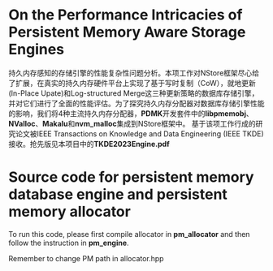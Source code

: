 # On the Performance Intricacies of Persistent Memory Aware Storage Engines
持久内存感知的存储引擎的性能复杂性问题分析。本项工作对NStore框架尽心给了扩展，在真实的持久内存硬件平台上实现了基于写时复制（CoW），就地更新(In-Place Upate)和Log-structured Merge这三种更新策略的数据库存储引擎，并对它们进行了全面的性能评估。为了探究持久内存分配器对数据库存储引擎性能的影响，我们将4种主流持久内存分配器，**PDMK**开发套件中的**libpmemobj**、**NValloc**、**Makalu**和**nvm_malloc**集成到NStore框架中。
基于该项工作行成的研究论文被IEEE Transactions on Knowledge and Data Engineering (IEEE TKDE)接收。抢先版见本项目中的**TKDE2023Engine.pdf**

# Source code for persistent memory database engine and persistent memory allocator


To run this code, please first compile allocator in **pm_allocator** and then follow the instruction in **pm_engine**.

Remember to change PM path in allocator.hpp
